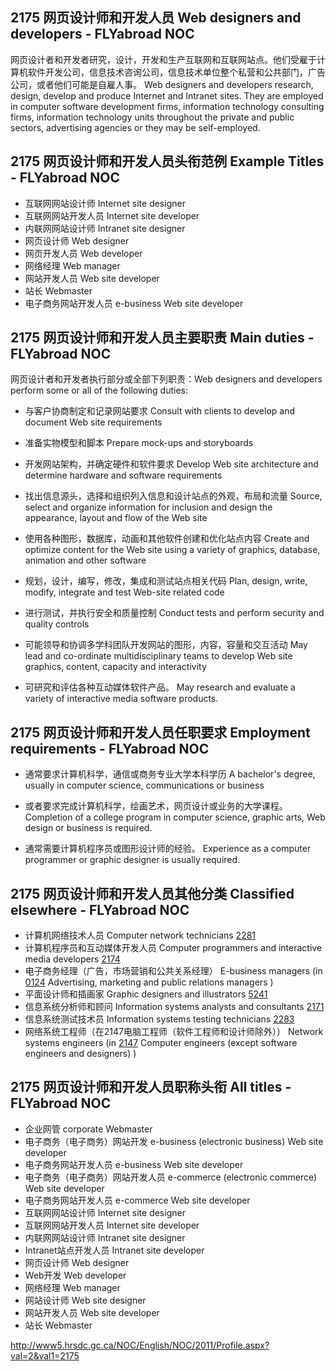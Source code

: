 ## 2175 网页设计师和开发人员 Web designers and developers - FLYabroad NOC

网页设计者和开发者研究，设计，开发和生产互联网和互联网站点。他们受雇于计算机软件开发公司，信息技术咨询公司，信息技术单位整个私营和公共部门，广告公司，或者他们可能是自雇人事。
Web designers and developers research, design, develop and produce Internet and Intranet sites. They are employed in computer software development firms, information technology consulting firms, information technology units throughout the private and public sectors, advertising agencies or they may be self-employed.

## 2175 网页设计师和开发人员头衔范例 Example Titles - FLYabroad NOC

* 互联网网站设计师 Internet site designer
* 互联网网站开发人员 Internet site developer
* 内联网网站设计师 Intranet site designer
* 网页设计师 Web designer
* 网页开发人员 Web developer
* 网络经理 Web manager
* 网站开发人员 Web site developer
* 站长 Webmaster
* 电子商务网站开发人员 e-business Web site developer

## 2175 网页设计师和开发人员主要职责 Main duties - FLYabroad NOC

网页设计者和开发者执行部分或全部下列职责：Web designers and developers perform some or all of the following duties:

* 与客户协商制定和记录网站要求
Consult with clients to develop and document Web site requirements

* 准备实物模型和脚本
Prepare mock-ups and storyboards

* 开发网站架构，并确定硬件和软件要求
Develop Web site architecture and determine hardware and software requirements

* 找出信息源头，选择和组织列入信息和设计站点的外观，布局和流量
Source, select and organize information for inclusion and design the appearance, layout and flow of the Web site

* 使用各种图形，数据库，动画和其他软件创建和优化站点内容
Create and optimize content for the Web site using a variety of graphics, database, animation and other software

* 规划，设计，编写，修改，集成和测试站点相关代码
Plan, design, write, modify, integrate and test Web-site related code

* 进行测试，并执行安全和质量控制
Conduct tests and perform security and quality controls

* 可能领导和协调多学科团队开发网站的图形，内容，容量和交互活动
May lead and co-ordinate multidisciplinary teams to develop Web site graphics, content, capacity and interactivity

* 可研究和评估各种互动媒体软件产品。
May research and evaluate a variety of interactive media software products.

## 2175 网页设计师和开发人员任职要求 Employment requirements - FLYabroad NOC

* 通常要求计算机科学，通信或商务专业大学本科学历
A bachelor's degree, usually in computer science, communications or business 

* 或者要求完成计算机科学，绘画艺术，网页设计或业务的大学课程。
Completion of a college program in computer science, graphic arts, Web design or business is required.

* 通常需要计算机程序员或图形设计师的经验。
Experience as a computer programmer or graphic designer is usually required.

## 2175 网页设计师和开发人员其他分类 Classified elsewhere - FLYabroad NOC

* 计算机网络技术人员 Computer network technicians [2281](2281)
* 计算机程序员和互动媒体开发人员 Computer programmers and interactive media developers [2174](2174)
* 电子商务经理（广告，市场营销和公共关系经理） E-business managers (in [0124](0124) Advertising, marketing and public relations managers )
* 平面设计师和插画家 Graphic designers and illustrators [5241](5241)
* 信息系统分析师和顾问 Information systems analysts and consultants [2171](2171)
* 信息系统测试技术员 Information systems testing technicians [2283](2283)
* 网络系统工程师（在2147电脑工程师（软件工程师和设计师除外）） Network systems engineers (in [2147](2147) Computer engineers (except software engineers and designers) )

## 2175 网页设计师和开发人员职称头衔 All titles - FLYabroad NOC

* 企业网管 corporate Webmaster
* 电子商务（电子商务）网站开发 e-business (electronic business) Web site developer
* 电子商务网站开发人员 e-business Web site developer
* 电子商务（电子商务）网站开发人员 e-commerce (electronic commerce) Web site developer
* 电子商务网站开发人员 e-commerce Web site developer
* 互联网网站设计师 Internet site designer
* 互联网网站开发人员 Internet site developer
* 内联网网站设计师 Intranet site designer
* Intranet站点开发人员 Intranet site developer
* 网页设计师 Web designer
* Web开发 Web developer
* 网络经理 Web manager
* 网站设计师 Web site designer
* 网站开发人员 Web site developer
* 站长 Webmaster

http://www5.hrsdc.gc.ca/NOC/English/NOC/2011/Profile.aspx?val=2&val1=2175